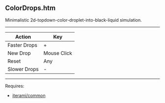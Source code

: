 ColorDrops.htm
--------------

Minimalistic 2d-topdown-color-droplet-into-black-liquid simulation.

---

Action       | Key
-------------|------------
Faster Drops | +
New Drop     | Mouse Click
Reset        | Any
Slower Drops | -

---

Requires:
* [iterami/common](https://github.com/iterami/common)
